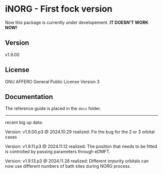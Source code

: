 # iNORG - First fock version

Now this package is currently under developement. **IT DOESN'T WORK NOW!**

## Version

v1.9.00

## License

GNU AFFERO General Public License Version 3

## Documentation

The reference guide is placed in the `docs` folder.

-------------------------------------------------------------------------------------------
recent big up data:

Version: v1.9.00.p3 @ 2024.10.29
    realized: Fix the bug for the 2 or 3 orbital cases

Version: v1.9.11.p3 @ 2024.11.12
    realized: The position that needs to be fitted is controlled by passing parameters through eDMFT.

Version: v1.9.13.p3 @ 2024.11.28
    realized: Different impurity orbitals can now use different numbers of bath sites during NORG process.